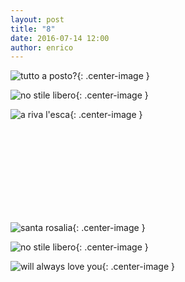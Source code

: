 ```yaml
---
layout: post
title: "8"
date: 2016-07-14 12:00
author: enrico
---
```


![tutto a posto?](http://i.imgur.com/uTMAg.jpg){: .center-image }

![no stile libero](http://www.swim4lifemagazine.it/wp-content/uploads/2015/08/ryan-lochte-underwater-doha.jpg){: .center-image }

![a riva l'esca](http://2.bp.blogspot.com/-6d1Ll3xvJM0/U15LEst6leI/AAAAAAAABiw/pUTeLmLv1LU/s1600/cheppie_05.jpg){: .center-image }

<br><br><br><br><br><br><br><br>

![santa rosalia](http://1.bp.blogspot.com/-J6W1lZdsdZo/TZNQJQealLI/AAAAAAAAPMI/NYu2RrpMa_U/s1600/DSC00607.JPG){: .center-image }

![no stile libero](http://www.swim4lifemagazine.it/wp-content/uploads/2015/08/ryan-lochte-underwater-doha.jpg){: .center-image }

![will always love you](https://i.ytimg.com/vi/oyQdCJwJZck/hqdefault.jpg){: .center-image }
